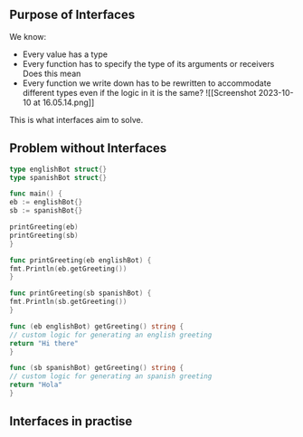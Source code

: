 ## Purpose of Interfaces
We know:
- Every value has a type
- Every function has to specify the type of its arguments or receivers 
Does this mean
- Every function we write down has to be rewritten to accommodate different types even if the logic in it is the same?
![[Screenshot 2023-10-10 at 16.05.14.png]]

This is what interfaces aim to solve.

## Problem without Interfaces
```go
type englishBot struct{}
type spanishBot struct{}

func main() {
eb := englishBot{}
sb := spanishBot{}  

printGreeting(eb)
printGreeting(sb)
}

func printGreeting(eb englishBot) {
fmt.Println(eb.getGreeting())
}  

func printGreeting(sb spanishBot) {
fmt.Println(sb.getGreeting())
}  

func (eb englishBot) getGreeting() string {
// custom logic for generating an english greeting
return "Hi there"
}

func (sb spanishBot) getGreeting() string {
// custom logic for generating an spanish greeting
return "Hola"
}
```

## Interfaces in practise
